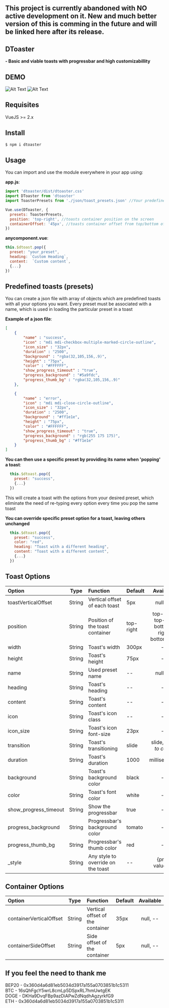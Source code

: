 ## This project is currently abandoned with NO active development on it. New and much better version of this is comming in the future and will be linked here after its release.

## DToaster 
**- Basic and viable toasts with progressbar and high customizabillity**


## DEMO
![Alt Text](https://s9.gifyu.com/images/ezgif-3-ced81cf05fd7.gif)
![Alt Text](https://im3.ezgif.com/tmp/ezgif-3-7a6c986db88f.gif)

## Requisites
VueJS >= 2.x

## Install
```bash
$ npm i dtoaster
```

## Usage
You can import and use the module everywhere in your app using:

**app.js**:

```javascript
import 'dtoaster/dist/dtoaster.css'
import DToaster from 'dtoaster'
import ToasterPresets from './json/toast_presets.json' //Your predefined toasts presets (optionally)

Vue.use(DToaster, {
  presets: ToasterPresets,
  position: 'top-right', //toasts container position on the screen
  containerOffset: '45px', //toasts container offset from top/bottom of the screen
})
```

**anycomponent.vue**:

```javascript
this.$dtoast.pop({
  preset: "your_preset",
  heading: `Custom Heading`,
  content:  `Custom content`,
  {...}
})
```


## Predefined toasts (presets)
You can create a json file with array of objects which are predefined toasts with all your options you want.
Every preset must be associated with a name, which is used in loading the particular preset in a toast

**Example of a json file**:
```json
[
    {
        "name" : "success",
        "icon" : "mdi mdi-checkbox-multiple-marked-circle-outline",
        "icon_size" : "32px",
        "duration" : "2500",
        "background" : "rgba(32,105,156,.9)",
        "height" : "75px",
        "color" : "#FFFFFF",
        "show_progress_timeout" : "true",
        "progress_background" : "#5a9fdc",
        "progress_thumb_bg" : "rgba(32,105,156,.9)"
    },

    {
        "name" : "error",
        "icon" : "mdi mdi-close-circle-outline",
        "icon_size" : "32px",
        "duration" : "2500",
        "background" : "#ff1e1e",
        "height" : "75px",
        "color" : "#FFFFFF",
        "show_progress_timeout" : "true",
        "progress_background" : "rgb(255 175 175)",
        "progress_thumb_bg" : "#ff1e1e"
    }
]
```

**You can then use a specific preset by providing its name when 'popping' a toast**:
```javascript
  this.$dtoast.pop({
    preset: "success",
    {...}
  })
```
This will create a toast with the options from your desired preset, which eliminate the need of re-typing every option every time you pop the same toast

**You can override specific preset option for a toast, leaving others unchanged**

```javascript
  this.$dtoast.pop({
    preset: "success",
    color: "red",
    heading: "Toast with a different heading",
    content: "Toast with a different content",
    {...}
  })
```

## Toast Options
| Option | Type | Function | Default | Available |
| :---         |     :---:      |          :--- |          :--- |    :---:   |         
| toastVerticalOffset  | String | Vertical offset of each toast | 5px | null, -- |
| position  | String | Position of the toast container | top-right | top-right, top-left, bottom-right, bottom-left |
| width  | String | Toast's width | 300px | -- |
| height  | String | Toast's height | 75px | -- |
| name  | String | Used preset name | -- | null, -- |
| heading  | String | Toast's heading | -- | -- |
| content  | String | Toast's content | -- | -- |
| icon  | String | Toast's icon class | -- | -- |
| icon_size  | String | Toast's icon font-size | 23px | -- |
| transition  | String | Toast's transitioning | slide | slide, *more to come* |
| duration  | String | Toast's duration | 1000 | milliseconds |
| background  | String | Toast's background color | black | -- |
| color  | String | Toast's font color | white | -- |
| show_progress_timeout  | String | Show the progressbar | true | -- |
| progress_background  | String | Progressbar's background color | tomato | -- |
| progress_thumb_bg  | String | Progressbar's thumb color | red | -- |
| \_style  | String | Any style to override on the toast | -- | {prop: value, ...} |

## Container Options
| Option | Type | Function | Default | Available |
| :---         |     :---:      |          :--- |          :--- |    :---:   |         
| containerVerticalOffset  | String | Vertical offset of the container | 35px | null, -- |
| containerSideOffset  | String | Side offset of the container | 5px | null, -- |


## If you feel the need to thank me
BEP20 - 0x360d4a6d81eb5034d3917a155a0703851b1c5311<br>
BTC - 16sQhFgcY5wrL8cmLp5DSpxRL7hmUwtgEK<br>
DOGE - DKHa9DvqFBp9azDiAPwZdNqdhAgzyrkfG9<br>
ETH - 0x360d4a6d81eb5034d3917a155a0703851b1c5311<br>
